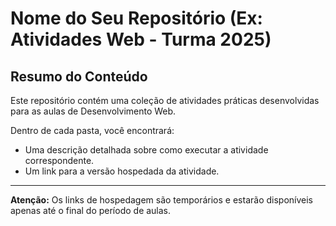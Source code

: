 # Nome do Seu Repositório (Ex: Atividades Web - Turma 2025)

## Resumo do Conteúdo

Este repositório contém uma coleção de atividades práticas desenvolvidas para as aulas de Desenvolvimento Web.

Dentro de cada pasta, você encontrará:

* Uma descrição detalhada sobre como executar a atividade correspondente.
* Um link para a versão hospedada da atividade.

---

**Atenção:** Os links de hospedagem são temporários e estarão disponíveis apenas até o final do período de aulas.
